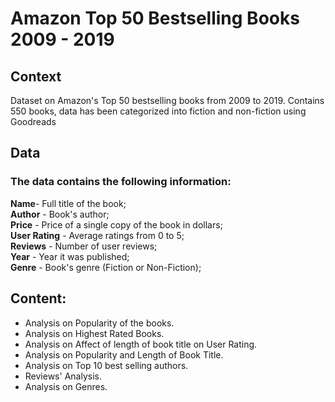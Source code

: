 # Amazon Top 50 Bestselling Books 2009 - 2019

## Context
Dataset on Amazon's Top 50 bestselling books from 2009 to 2019. Contains 550 books, data has been categorized into fiction and non-fiction using Goodreads

## Data

### The data contains the following information:

**Name**- Full title of the book;<br/>
**Author** - Book's author;<br/>
**Price** - Price of a single copy of the book in dollars;<br/>
**User Rating** - Average ratings from 0 to 5;<br/>
**Reviews** - Number of user reviews; <br/>
**Year** - Year it was published;<br/>
**Genre** - Book's genre (Fiction or Non-Fiction);<br/>

## Content:

- Analysis on Popularity of the books.
- Analysis on Highest Rated Books.
- Analysis on Affect of length of book title on User Rating.
- Analysis on Popularity and Length of Book Title.
- Analysis on Top 10 best selling authors.
- Reviews' Analysis.
- Analysis on Genres.